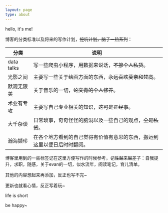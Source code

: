 ```yaml
---
layout: page
type: about
---
```


hello, it's me!

博客的分类标准以及将来的写作计划，~~挖坑计划，脑子一热系列~~：

分类|说明
---|---
data talks|写一些爬虫小程序，用数据来说话，~~不掺个人私货~~。
光影之间|主要写一些关于绘画方面的东西，~~永远喜欢莫奈和梵高~~。
默观无限美|关于音乐的一切，~~论文青的个人修养~~。
术业有专攻|主要写自己专业相关的知识，~~这可是正经事~~。
大千杂谈|日常琐事，奇奇怪怪的脑洞以及一些自己的观点，~~全是私货~~。
瀚海撷珍|在各个地方看到的自己觉得有价值有意思的东西，搬运到这里以便日后时时翻阅。

博客里用到的一些标签记在这里方便写作的时候参考，~~记性越来越差了~~：自我提升，求职，随感，关于evan的一切，似水流年，阅读笔记，育儿清单。

其他的内容想起来再添加，反正也写不完~

更新也就看心情，反正写着玩~

life is short

be happy~
